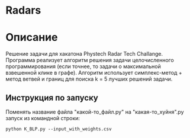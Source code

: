 # Radars

# Описание
Решение задачи для хакатона Phystech Radar Tech Challange. 
Программа реализует алгоритм решения задачи целочисленного программирования (если точнее, то задачи о максимальной взвешенной клике в графе).
Алгоритм использует симплекс-метод + метод ветвей и границ для поиска k = 5 лучших решений задачи.

## Инструкция по запуску
Поменять название файла "какой-то_файл.py" на "какая-то_хуйня".py  
запуск из командной строки:
```shell
python K_BLP.py --input_with_weights.csv
```
